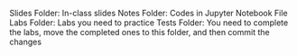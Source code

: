 Slides Folder: In-class slides
Notes Folder: Codes in Jupyter Notebook File
Labs Folder: Labs you need to practice
Tests Folder: You need to complete the labs, move the completed ones to this folder, and then commit the changes

